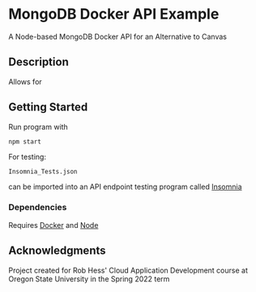 # MongoDB Docker API Example
A Node-based MongoDB Docker API for an Alternative to Canvas

## Description

Allows for 

## Getting Started
Run program with
```
npm start
```
For testing:
```
Insomnia_Tests.json
``` 
can be imported into an API endpoint testing program called [Insomnia](https://insomnia.rest/)

### Dependencies

Requires [Docker](https://www.docker.com/) and [Node](https://nodejs.org/en/)

## Acknowledgments

Project created for Rob Hess' Cloud Application Development course at Oregon State University in the Spring 2022 term
